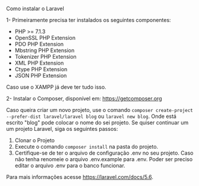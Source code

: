 Como instalar o Laravel

1-  Primeiramente precisa ter instalados os seguintes componentes:

*  PHP >= 7.1.3
*  OpenSSL PHP Extension
*  PDO PHP Extension
*  Mbstring PHP Extension
*  Tokenizer PHP Extension
*  XML PHP Extension
*  Ctype PHP Extension
*  JSON PHP Extension

Caso use o XAMPP já deve ter tudo isso.

2-  Instalar o Composer, disponível em: https://getcomposer.org

Caso queira criar um novo projeto, use o comando `composer create-project --prefer-dist laravel/laravel blog` ou `laravel new blog`. Onde está escrito "blog" pode colocar o nome do sei projeto.
Se quiser continuar um um projeto Laravel, siga os seguintes passos:

1.  Clonar o Projeto
2.  Execute o comando `composer install` na pasta do projeto.
3.  Certifique-se de ter o arquivo de configuração .env no seu projeto. Caso não tenha renomeie o arquivo .env.example para .env.
     Poder ser preciso editar o arquivo .env para o banco funcionar.


Para mais informações acesse https://laravel.com/docs/5.6.


